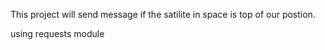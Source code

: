 This project will send message if the satilite in space is top of our postion. 

using requests module
